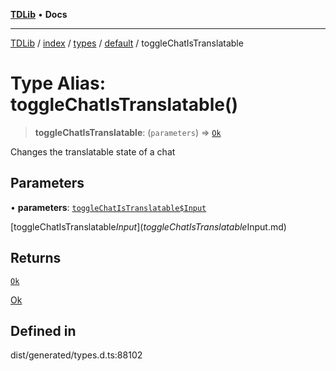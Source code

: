 [**TDLib**](../../../../../../README.md) • **Docs**

***

[TDLib](../../../../../../modules.md) / [index](../../../../../README.md) / [types](../../../README.md) / [default](../README.md) / toggleChatIsTranslatable

# Type Alias: toggleChatIsTranslatable()

> **toggleChatIsTranslatable**: (`parameters`) => [`Ok`](Ok-1.md)

Changes the translatable state of a chat

## Parameters

• **parameters**: [`toggleChatIsTranslatable$Input`](toggleChatIsTranslatable$Input.md)

[toggleChatIsTranslatable$Input](toggleChatIsTranslatable$Input.md)

## Returns

[`Ok`](Ok-1.md)

[Ok](Ok-1.md)

## Defined in

dist/generated/types.d.ts:88102
